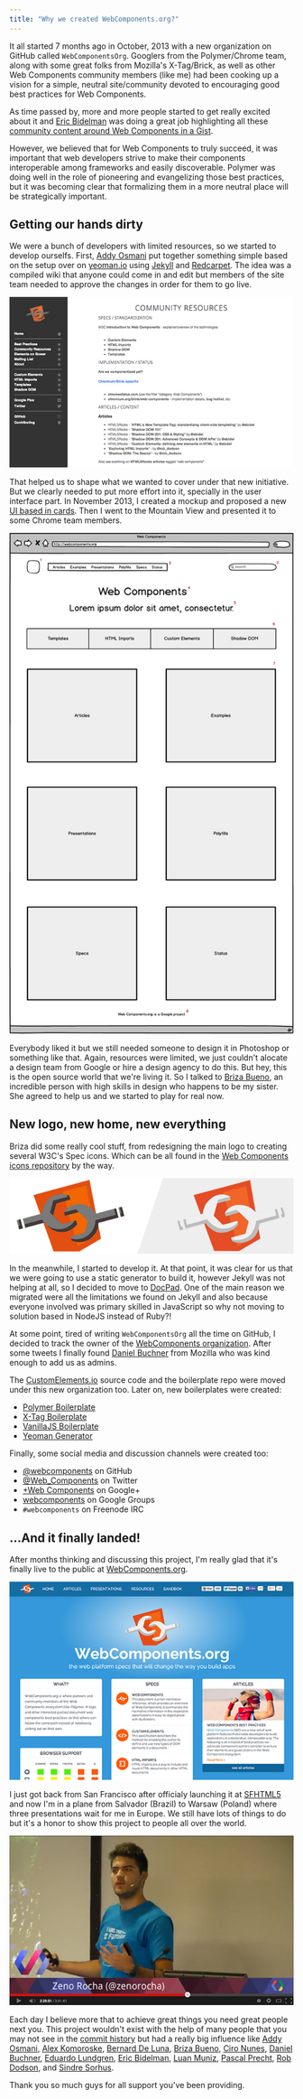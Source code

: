 ```yaml
---
title: "Why we created WebComponents.org?"
---
```


It all started 7 months ago in October, 2013 with a new organization on GitHub called `WebComponentsOrg`. Googlers from the Polymer/Chrome team, along with some great folks from Mozilla's X-Tag/Brick, as well as other Web Components community members (like me) had been cooking up a vision for a simple, neutral site/community devoted to encouraging good best practices for Web Components.

<!-- more -->

As time passed by, more and more people started to get really excited about it and [Eric Bidelman](https://twitter.com/ebidel) was doing a great job highlighting all these [community content around Web Components in a Gist](https://gist.github.com/ebidel/6314025).

However, we believed that for Web Components to truly succeed, it was important that web developers strive to make their components interoperable among frameworks and easily discoverable. Polymer was doing well in the role of pioneering and evangelizing those best practices, but it was becoming clear that formalizing them in a more neutral place will be strategically important.

## Getting our hands dirty

We were a bunch of developers with limited resources, so we started to develop ourselfs. First, [Addy Osmani](https://twitter.com/addyosmani) put together something simple based on the setup over on [yeoman.io](http://yeoman.io/) using [Jekyll](http://jekyllrb.com/) and [Redcarpet](https://github.com/vmg/redcarpet). The idea was a compiled wiki that anyone could come in and edit but members of the site team needed to approve the changes in order for them to go live.

![Pre-alpha Version](/img/posts/wcorg-prealpha.jpg)

That helped us to shape what we wanted to cover under that new initiative. But we clearly needed to put more effort into it, specially in the user interface part. In November 2013, I created a mockup and proposed a new [UI based in cards](http://insideintercom.io/why-cards-are-the-future-of-the-web/). Then I went to the Mountain View and presented it to some Chrome team members.

![Proposed Mockup](/img/posts/wcorg-mockup.jpg)

Everybody liked it but we still needed someone to design it in Photoshop or something like that. Again, resources were limited, we just couldn't alocate a design team from Google or hire a design agency to do this. But hey, this is the open source world that we're living it. So I talked to [Briza Bueno](https://twitter.com/brizabueno), an incredible person with high skills in design who happens to be my sister. She agreed to help us and we started to play for real now.

## New logo, new home, new everything

Briza did some really cool stuff, from redesigning the main logo to creating several W3C's Spec icons. Which can be all found in the [Web Components icons repository](https://github.com/webcomponents/webcomponents-icons) by the way.

![New logo](/img/posts/wcorg-logo.jpg)

In the meanwhile, I started to develop it. At that point, it was clear for us that we were going to use a static generator to build it, however Jekyll was not helping at all, so I decided to move to [DocPad](http://docpad.org/). One of the main reason we migrated were all the limitations we found on Jekyll and also because everyone involved was primary skilled in JavaScript so why not moving to solution based in NodeJS instead of Ruby?!

At some point, tired of writing `WebComponentsOrg` all the time on GitHub, I decided to track the owner of the [WebComponents organization](https://github.com/webcomponents/). After some tweets I finally found [Daniel Buchner](https://twitter.com/csuwildcat) from Mozilla who was kind enough to add us as admins.

The [CustomElements.io](http://customelements.io/) source code and the boilerplate repo were moved under this new organization too. Later on, new boilerplates were created:

* [Polymer Boilerplate](https://github.com/webcomponents/polymer-boilerplate)
* [X-Tag Boilerplate](https://github.com/webcomponents/x-tag-boilerplate)
* [VanillaJS Boilerplate](https://github.com/webcomponents/element-boilerplate)
* [Yeoman Generator](https://github.com/webcomponents/generator-element)

Finally, some social media and discussion channels were created too:

* [@webcomponents](https://github.com/webcomponents/) on GitHub
* [@Web_Components](https://twitter.com/web_components/) on Twitter
* [+Web Components](https://plus.google.com/b/103330502635338602217/103330502635338602217/posts) on Google+
* [webcomponents](https://groups.google.com/forum/#!forum/webcomponents) on Google Groups
* `#webcomponents` on Freenode IRC

## ...And it finally landed!

After months thinking and discussing this project, I'm really glad that it's finally live to the public at [WebComponents.org](http://webcomponents.org/).

[![Website](/img/posts/wcorg.jpg)](http://webcomponents.org/)

I just got back from San Francisco after officialy launching it at [SFHTML5](http://www.meetup.com/sfhtml5/events/169452272/) and now I'm in a plane from Salvador (Brazil) to Warsaw (Poland) where three presentations wait for me in Europe. We still have lots of things to do but it's a honor to show this project to people all over the world.

[![Presenting at SFHTML5](/img/posts/wcorg-launch.jpg)](https://www.youtube.com/watch?feature=player_detailpage&v=mN7IAaRdi_k#t=8697)

Each day I believe more that to achieve great things you need great people next you. This project wouldn't exist with the help of many people that you may not see in the [commit history](https://github.com/webcomponents/webcomponents.github.io/graphs/contributors) but had a really big influence like [Addy Osmani](https://twitter.com/addyosmani), [Alex Komoroske](https://twitter.com/jkomoros), [Bernard De Luna](https://twitter.com/bernarddeluna), [Briza Bueno](https://twitter.com/brizabueno), [Ciro Nunes](https://twitter.com/cironunesdev), [Daniel Buchner](https://twitter.com/csuwildcat), [Eduardo Lundgren](https://twitter.com/eduardolundgren), [Eric Bidelman](https://twitter.com/ebidel), [Luan Muniz](https://twitter.com/lluanmuniz), [Pascal Precht](https://twitter.com/PascalPrecht), [Rob Dodson](https://twitter.com/rob_dodson), and [Sindre Sorhus](https://twitter.com/sindresorhus).

Thank you so much guys for all support you've been providing.